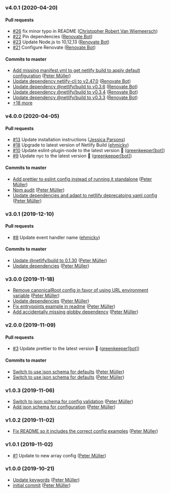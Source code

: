 ### v4.0.1 (2020-04-20)

#### Pull requests

- [#26](https://github.com/munter/netlify-plugin-checklinks/pull/26) fix minor typo in README ([Christopher Robert Van Wiemeersch](mailto:hearcomestreble@gmail.com))
- [#22](https://github.com/munter/netlify-plugin-checklinks/pull/22) Pin dependencies ([Renovate Bot](mailto:bot@renovateapp.com))
- [#23](https://github.com/munter/netlify-plugin-checklinks/pull/23) Update Node.js to 10,12,13 ([Renovate Bot](mailto:bot@renovateapp.com))
- [#21](https://github.com/munter/netlify-plugin-checklinks/pull/21) Configure Renovate ([Renovate Bot](mailto:bot@renovateapp.com))

#### Commits to master

- [Add missing manifest.yml to get netlify build to apply default configuration](https://github.com/munter/netlify-plugin-checklinks/commit/5544dd180dd84342c64e08e5dc2b8c9e9fb27ce1) ([Peter Müller](mailto:munter@fumle.dk))
- [Update dependency netlify-cli to v2.47.0](https://github.com/munter/netlify-plugin-checklinks/commit/e2605008a0c56ab5d730e8ff7d31e362e2f3b0db) ([Renovate Bot](mailto:bot@renovateapp.com))
- [Update dependency @netlify\/build to v0.3.6](https://github.com/munter/netlify-plugin-checklinks/commit/4228eec7f9a81b2cf714efdb1dd73b4834a1bc7e) ([Renovate Bot](mailto:bot@renovateapp.com))
- [Update dependency @netlify\/build to v0.3.4](https://github.com/munter/netlify-plugin-checklinks/commit/c6270c656677823eaa94faf1c699df8fe78440b5) ([Renovate Bot](mailto:bot@renovateapp.com))
- [Update dependency @netlify\/build to v0.3.3](https://github.com/munter/netlify-plugin-checklinks/commit/1cbc0bf567d7b6808684c2782c631de8bf0d8720) ([Renovate Bot](mailto:bot@renovateapp.com))
- [+18 more](https://github.com/munter/netlify-plugin-checklinks/compare/v4.0.0...v4.0.1)

### v4.0.0 (2020-04-05)

#### Pull requests

- [#13](https://github.com/munter/netlify-plugin-checklinks/pull/13) Update installation instructions ([Jessica Parsons](mailto:verythorough@users.noreply.github.com))
- [#18](https://github.com/munter/netlify-plugin-checklinks/pull/18) Upgrade to latest version of Netlify Build ([ehmicky](mailto:ehmicky@gmail.com))
- [#10](https://github.com/munter/netlify-plugin-checklinks/pull/10) Update eslint-plugin-node to the latest version 🚀 ([greenkeeper[bot]](mailto:23040076+greenkeeper[bot]@users.noreply.github.com))
- [#9](https://github.com/munter/netlify-plugin-checklinks/pull/9) Update nyc to the latest version 🚀 ([greenkeeper[bot]](mailto:23040076+greenkeeper[bot]@users.noreply.github.com))

#### Commits to master

- [Add prettier to eslint config instead of running it standalone](https://github.com/munter/netlify-plugin-checklinks/commit/a798498f3cef99c20be96e8c8c2bfde9da6c153b) ([Peter Müller](mailto:munter@fumle.dk))
- [Npm audit](https://github.com/munter/netlify-plugin-checklinks/commit/8a2aace772f74d3c8d5d4f44d9c77043e1572a9e) ([Peter Müller](mailto:munter@fumle.dk))
- [Update dependencies and adapt to netllify deprecatoing yaml config](https://github.com/munter/netlify-plugin-checklinks/commit/cf7a5b47397f02e63e6516059f77ef304cead013) ([Peter Müller](mailto:munter@fumle.dk))

### v3.0.1 (2019-12-10)

#### Pull requests

- [#8](https://github.com/munter/netlify-plugin-checklinks/pull/8) Update event handler name ([ehmicky](mailto:ehmicky@users.noreply.github.com))

#### Commits to master

- [Update @netlify\/build to 0.1.30](https://github.com/munter/netlify-plugin-checklinks/commit/1043dfe81ede410ca644f7c01d37401772d7a631) ([Peter Müller](mailto:munter@fumle.dk))
- [Update dependencies](https://github.com/munter/netlify-plugin-checklinks/commit/39bf1edb6d90137c671486dacf722606efcc5037) ([Peter Müller](mailto:munter@fumle.dk))

### v3.0.0 (2019-11-18)

- [Remove canonicalRoot config in favor of using URL environment variable](https://github.com/munter/netlify-plugin-checklinks/commit/e25583f625ab558dcf6f722fa86ae2d40e963993) ([Peter Müller](mailto:munter@fumle.dk))
- [Update dependencies](https://github.com/munter/netlify-plugin-checklinks/commit/a1aa2ecc92baf0cc59ec9166fb43ea1a103cbc2f) ([Peter Müller](mailto:munter@fumle.dk))
- [Fix entrypoints example in readme](https://github.com/munter/netlify-plugin-checklinks/commit/4c4173fd2e3dc174ba0b0fbddea29e3853ce7bdb) ([Peter Müller](mailto:munter@fumle.dk))
- [Add accidentally missing globby dependency](https://github.com/munter/netlify-plugin-checklinks/commit/9a33f11bf9630173916a1549141d3575a9a0b254) ([Peter Müller](mailto:munter@fumle.dk))

### v2.0.0 (2019-11-09)

#### Pull requests

- [#3](https://github.com/munter/netlify-plugin-checklinks/pull/3) Update prettier to the latest version 🚀 ([greenkeeper[bot]](mailto:23040076+greenkeeper[bot]@users.noreply.github.com))

#### Commits to master

- [Switch to use json schema for defaults](https://github.com/munter/netlify-plugin-checklinks/commit/c565a123195e45f08eae8a83e1db9553c1449a47) ([Peter Müller](mailto:munter@fumle.dk))
- [Switch to use json schema for defaults](https://github.com/munter/netlify-plugin-checklinks/commit/ba9ddacb63b4244a48fec8c797cf27652302f32c) ([Peter Müller](mailto:munter@fumle.dk))

### v1.0.3 (2019-11-06)

- [Switch to json schema for config validation](https://github.com/munter/netlify-plugin-checklinks/commit/d739843807e76735a12585ed84a7485377b603ff) ([Peter Müller](mailto:munter@fumle.dk))
- [Add json schema for configuration](https://github.com/munter/netlify-plugin-checklinks/commit/ae2b2e7096c8d6bdb11efc58b4f731a50b680d8a) ([Peter Müller](mailto:munter@fumle.dk))

### v1.0.2 (2019-11-02)

- [Fix README so it includes the correct config examples](https://github.com/munter/netlify-plugin-checklinks/commit/f125096becf09c54b0bffc76b4307c8d0bfe3aef) ([Peter Müller](mailto:munter@fumle.dk))

### v1.0.1 (2019-11-02)

- [#1](https://github.com/munter/netlify-plugin-checklinks/pull/1) Update to new array config ([Peter Müller](mailto:munter@fumle.dk))

### v1.0.0 (2019-10-21)

- [Update keywords](https://github.com/munter/netlify-plugin-checklinks/commit/481ead02000a36fb1de22fec333f5305bff6044a) ([Peter Müller](mailto:munter@fumle.dk))
- [initial commit](https://github.com/munter/netlify-plugin-checklinks/commit/f60acc0990b74b15b02b6cf9986575ed7542441a) ([Peter Müller](mailto:munter@fumle.dk))

